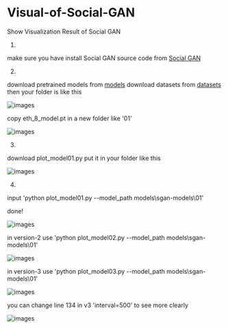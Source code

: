 # Visual-of-Social-GAN
Show Visualization Result of Social GAN

1.
make sure you have install Social GAN source code from [Social GAN](https://github.com/agrimgupta92/sgan)

2.
download pretrained models from [models](https://www.dropbox.com/s/h8q5z4axfgzx9eb/models.zip?dl=0)
download datasets from [datasets](https://www.dropbox.com/s/8n02xqv3l9q18r1/datasets.zip?dl=0)
then your folder is like this

![images](https://github.com/marsmarcin/Visual-of-Social-GAN/blob/master/img/01.png)

copy eth_8_model.pt in a new folder like '01'

![images](https://github.com/marsmarcin/Visual-of-Social-GAN/blob/master/img/03.png)

3.
download plot_model01.py put it in your folder like this

![images](https://github.com/marsmarcin/Visual-of-Social-GAN/blob/master/img/02.png)

4.
input 'python plot_model01.py --model_path models\sgan-models\01'

done!


![images](https://github.com/marsmarcin/Visual-of-Social-GAN/blob/master/img/50.gif)


in version-2 use 'python plot_model02.py --model_path models\sgan-models\01'

![images](https://github.com/marsmarcin/Visual-of-Social-GAN/blob/master/002.gif)


in version-3 use 'python plot_model03.py --model_path models\sgan-models\01'

![images](https://github.com/marsmarcin/Visual-of-Social-GAN/blob/master/img/30000.gif)


you can change line 134 in v3 'interval=500' to see more clearly

![images](https://github.com/marsmarcin/Visual-of-Social-GAN/blob/master/img/40000.gif)
